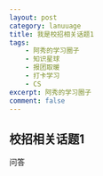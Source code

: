 ```yaml
---
layout: post
category: lanuuage
title: 我是校招相关话题1
tags:
    - 阿秀的学习圈子
    - 知识星球
    - 报团取暖
    - 打卡学习
    - CS
excerpt: 阿秀的学习圈子
comment: false
---
```




## 校招相关话题1

问答

